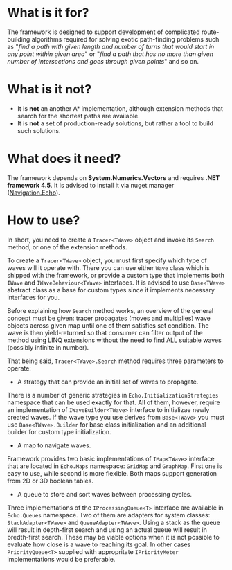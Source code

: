 # What is it for?
The framework is designed to support development of complicated route-building algorithms required for solving exotic path-finding problems such as "*find a path with given length and number of turns that would start in any point within given area*" or "*find a path that has no more than given number of intersections and goes through given points*" and so on.

# What is it not?
- It is **not** an another A* implementation, although extension methods that search for the shortest paths are available.
- It is **not** a set of production-ready solutions, but rather a tool to build such solutions.

# What does it need?
The framework depends on **System.Numerics.Vectors** and requires **.NET framework 4.5**. It is advised to install it via nuget manager ([Navigation.Echo](https://www.nuget.org/packages/Navigation.Echo/)).

# How to use?
In short, you need to create a `Tracer<TWave>` object  and invoke its `Search` method, or one of the extension methods.

To create a `Tracer<TWave>` object, you must first specify which type of waves will it operate with. There you can use either `Wave` class which is shipped with the framework, or provide a custom type that implements both `IWave` and `IWaveBehaviour<TWave>` interfaces. It is advised to use `Base<TWave>` abstract class as a base for custom types since it implements necessary interfaces for you.

Before explaining how `Search` method works, an overview of the general concept must be given: tracer propagates (moves and multiplies) wave objects across given map until one of them satisfies set condition. The wave is then yield-returned so that consumer can filter output of the method using LINQ extensions without the need to find ALL suitable waves (possibly infinite in number).

That being said, `Tracer<TWave>.Search` method requires three parameters to operate:

- A strategy that can provide an initial set of waves to propagate.

There is a number of generic strategies in `Echo.InitializationStrategies` namespace that can be used exactly for that. All of them, however, require an implementation of `IWaveBuilder<TWave>` interface to initializae newly created waves. If the wave type you use derives from `Base<TWave>` you must use `Base<TWave>.Builder` for base class initialization and an additional builder for custom type initialization.

- A map to navigate waves.

Framework provides two basic implementations of `IMap<TWave>` interface that are located in `Echo.Maps` namespace: `GridMap` and `GraphMap`. First one is easy to use, while second is more flexible. Both maps support generation from 2D or 3D boolean tables.

- A queue to store and sort waves between processing cycles.

Three implementations of the `IProcessingQueue<T>` interface are available in `Echo.Queues` namespace. Two of them are adapters for system classes: `StackAdapter<TWave>` and `QueueAdapter<TWave>`. Using a stack as the queue  will result in depth-first search and using an actual queue will result in bredth-first search. These may be viable options when it is not possible to evaluate how close is a wave to reaching its goal. In other cases `PriorityQueue<T>` supplied with appropritate `IPriorityMeter` implementations would be preferable.
